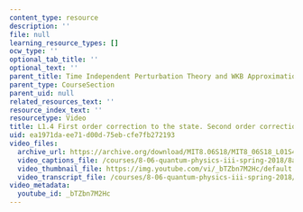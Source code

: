 ```yaml
---
content_type: resource
description: ''
file: null
learning_resource_types: []
ocw_type: ''
optional_tab_title: ''
optional_text: ''
parent_title: Time Independent Perturbation Theory and WKB Approximation
parent_type: CourseSection
parent_uid: null
related_resources_text: ''
resource_index_text: ''
resourcetype: Video
title: L1.4 First order correction to the state. Second order correction to energy
uid: ea1971da-ee71-d00d-75eb-cfe7fb272193
video_files:
  archive_url: https://archive.org/download/MIT8.06S18/MIT8_06S18_L01S4_300k.mp4
  video_captions_file: /courses/8-06-quantum-physics-iii-spring-2018/8a0d4f71054053e0bba12faafa02e66e_bTZbn7M2Hc.vtt
  video_thumbnail_file: https://img.youtube.com/vi/_bTZbn7M2Hc/default.jpg
  video_transcript_file: /courses/8-06-quantum-physics-iii-spring-2018/39386fea86a9df20331980403abbe33a_bTZbn7M2Hc.pdf
video_metadata:
  youtube_id: _bTZbn7M2Hc
---
```

